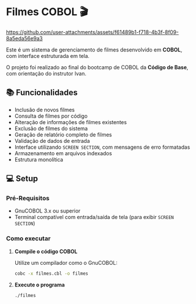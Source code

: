 # Filmes COBOL 🎬

https://github.com/user-attachments/assets/f61489b1-f718-4b3f-8f09-8a5eda56e9a3

Este é um sistema de gerenciamento de filmes desenvolvido em **COBOL**, com interface estruturada em tela.

O projeto foi realizado ao final do bootcamp de COBOL da **Código de Base**, com orientação do instrutor Ivan.


## 📚 Funcionalidades

- Inclusão de novos filmes
- Consulta de filmes por código
- Alteração de informações de filmes existentes
- Exclusão de filmes do sistema
- Geração de relatório completo de filmes
- Validação de dados de entrada
- Interface utilizando `SCREEN SECTION`, com mensagens de erro formatadas
- Armazenamento em arquivos indexados
- Estrutura monolítica

## 💻 Setup

### Pré-Requisitos

- GnuCOBOL 3.x ou superior
- Terminal compatível com entrada/saída de tela (para exibir `SCREEN SECTION`)

### Como executar

1. **Compile o código COBOL**

   Utilize um compilador como o GnuCOBOL:

   ```bash
   cobc -x filmes.cbl -o filmes
   ```

2. **Execute o programa**

   ```bash
   ./filmes
   ```
